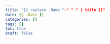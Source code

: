 ```yaml
---
title: "{{ replace .Name "-" " " | title }}"
date: {{ .Date }}
categories: []
tags: []
toc: true
draft: false
---
```


